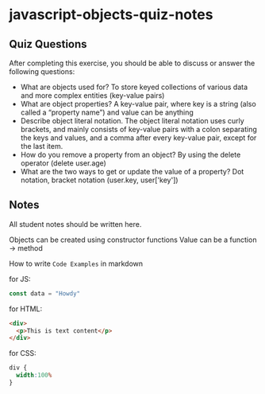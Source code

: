 # javascript-objects-quiz-notes

## Quiz Questions

After completing this exercise, you should be able to discuss or answer the following questions:

- What are objects used for?
To store keyed collections of various data and more complex entities (key-value pairs)
- What are object properties?
A key-value pair, where key is a string (also called a “property name”) and value can be anything
- Describe object literal notation.
The object literal notation uses curly brackets, and mainly consists of key-value pairs with a colon separating the keys and values, and a comma after every key-value pair, except for the last item.
- How do you remove a property from an object?
By using the delete operator (delete user.age)
- What are the two ways to get or update the value of a property?
Dot notation, bracket notation (user.key, user['key'])

## Notes

All student notes should be written here.

Objects can be created using constructor functions
Value can be a function -> method

How to write `Code Examples` in markdown

for JS:
```javascript
const data = "Howdy"
```

for HTML:
```html
<div>
  <p>This is text content</p>
</div>
```

for CSS:
```css
div {
  width:100%
}
```
